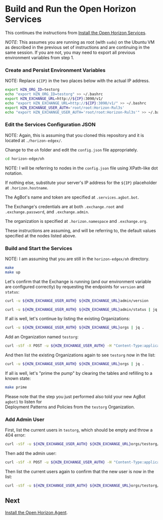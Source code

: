 # Build and Run the Open Horizon Services

This continues the instructions from [Install the Open Horizon Services](01-horizon-services-setup.md).

*NOTE*: This assumes you are running as root (with `sudo`) on the Ubuntu VM 
as described in the previous set of instructions and are continuing in the same session. 
If you are not, you may need to export all previous environment variables from step 1.

### Create and Persist Environment Variables

NOTE: Replace `${IP}` in the two places below with the actual IP address.

``` bash
export HZN_ORG_ID=testorg
echo "export HZN_ORG_ID=testorg" >> ~/.bashrc
export HZN_EXCHANGE_URL=http://${IP}:3090/v1/
echo "export HZN_EXCHANGE_URL=http://${IP}:3090/v1/" >> ~/.bashrc
export HZN_EXCHANGE_USER_AUTH='root/root:Horizon-Rul3s'
echo "export HZN_EXCHANGE_USER_AUTH='root/root:Horizon-Rul3s'" >> ~/.bashrc
```

### Edit the Services Configuration JSON

NOTE: Again, this is assuming that you cloned this repository and it is located at `./horizon-edgex/`.

Change to the `oh` folder and edit the `config.json` file appropriately.

``` bash
cd horizon-edge/oh
```

NOTE: I will be referring to nodes in the `config.json` file using XPath-like dot notation.

If nothing else, substitute your server's IP address for the `${IP}` placeholder at `.horizon.hostname`.

The AgBot's name and token are specified at `.services.agbot.bot`.

The Exchange's credentials are at both `.exchange.root` and `.exchange.password`, and `.exchange.admin`.

The organization is specified at `.horizon.namespace` and `.exchange.org`.

These instructions are assuming, and will be referring to, the default values specified at the nodes listed above.

### Build and Start the Services

NOTE: I am assuming that you are still in the `horizon-edgex/oh` directory.

``` bash
make
make up
```

Let's confirm that the Exchange is running (and our environment variable are configured correctly) by 
requesting the endpoints for `version` and `status`:

``` bash
curl -u ${HZN_EXCHANGE_USER_AUTH} ${HZN_EXCHANGE_URL}admin/version
```

``` bash
curl -u ${HZN_EXCHANGE_USER_AUTH} ${HZN_EXCHANGE_URL}admin/status | jq .
```

If all is well, let's continue by listing the existing Organizations:

``` bash
curl -u ${HZN_EXCHANGE_USER_AUTH} ${HZN_EXCHANGE_URL}orgs | jq .
```

Add an Organization named `testorg`:

``` bash
curl -sSf -X POST -u ${HZN_EXCHANGE_USER_AUTH} -H "Content-Type:application/json" -d '{"label": "testorg", "description": "Organization for Testing"}' ${HZN_EXCHANGE_URL}orgs/testorg | jq .
```

And then list the existing Organizations again to see `testorg` now in the list:

``` bash
curl -u ${HZN_EXCHANGE_USER_AUTH} ${HZN_EXCHANGE_URL}orgs | jq .
```

If all is well, let's "prime the pump" by clearing the tables and refilling to a known state:

``` bash
make prime
```

Please note that the step you just performed also told your new AgBot `agbot1` to listen for  
Deployment Patterns and Policies from the `testorg` Organization.

### Add Admin User

First, list the current users in `testorg`, which should be empty and throw a 404 error:

``` bash
curl -sSf -u ${HZN_EXCHANGE_USER_AUTH} ${HZN_EXCHANGE_URL}orgs/testorg/users | jq .
```

Then add the admin user:

``` bash
curl -sSf -X POST -u ${HZN_EXCHANGE_USER_AUTH} -H "Content-Type:application/json" -d '{"password":"cool","email": "joe@everywhere.com", "admin": true}' ${HZN_EXCHANGE_URL}orgs/testorg/users/joe | jq .
```

Then list the current users again to confirm that the new user is now in the list:

``` bash
curl -sSf -u ${HZN_EXCHANGE_USER_AUTH} ${HZN_EXCHANGE_URL}orgs/testorg/users | jq .
```

## Next

[Install the Open Horizon Agent](03-install-agent.md).

